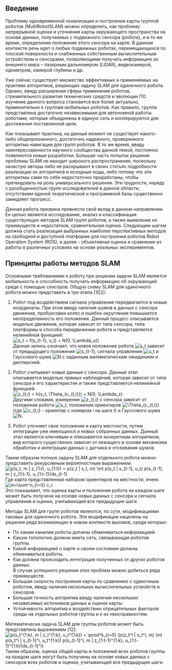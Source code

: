 ## Введение
Проблему одновременной локализации и построения карты группой роботов (MultiRobotSLAM) можно определить, как проблему непрерывной оценки и уточнения карты окружающего пространства на основе данных, получаемых с подвижного сенсора (робота), и в то же время, определение положения этого сенсора на карте. В данном контексте речь идет о любых подвижных роботах, перемещающихся по плоской поверхности и снабженных собственным вычислительным устройством и сенсорами, позволяющими получать информацию из внешнего мира – лазерным дальномером (LIDAR), видеокамерой, одометром, камерой глубины и др.  

Уже сейчас существует множество эффективных и применяемых на практике алгоритмов, решающих задачу SLAM для одиночного робота. Однако, ввиду расширения сферы применения роботов, стремительного развития технических средств и эволюции ПО изучение данного вопроса становится все более актуально, применительно к группам мобильных роботов. Как правило, группа представлена достаточно независимыми для автономной работы роботами, которые объединены в единую сеть и кооперируются для достижения поставленной цели.  

Как показывает практика, на данный момент не существует какого-либо общепризнанного, достаточно надежного, проверенного алгоритма навигации для групп роботов. В то же время, ввиду заинтересованности научного сообщества данной темой, постоянно появляются новые разработки. Большая часть попыток решения проблемы SLAM не находит широкого распространения, поскольку зачастую авторы либо не раскрывают в своих статьях подробности реализации их алгоритмов и исходные коды, либо потому что эти алгоритмы сами по себе недостаточно проработаны, чтобы претендовать на роль универсального решения. Эти трудности, наряду с разобщенностью групп исследователей в данной области, отсутствием единой теоретической и программной базы существенно замедляет прогресс.  

Данная работа призвана привнести свой вклад в данном направлении. Ее целью является исследование, анализ и классификация существующих методов SLAM групп роботов, а также выявление их преимуществ и недостатков, сравнительная оценка. Следующим шагом должна стать реализация выбранных наиболее перспективных методов на свободной и доступной платформе для построения роботов Robot Operation System (ROS), и далее - объективная оценка и сравнение из работы в различных условиях на основе реальных экспериментов.  

## Принципы работы методов SLAM 
Основными требованиями к роботу при решении задачи SLAM является мобильность и способность получать информацию об окружающей среде с помощью сенсоров. Общую схему SLAM для одиночного робота можно представить в три этапа [1][2]:  

1. Робот под воздействием сигнала управления передвигается в новые координаты. При этом ввиду наличия шумов в данных с сенсора движения, пробуксовки колес и ошибок округления повышается неопределенность его положения. Данный процесс описывается моделью движения, которая зависит от типа сенсора, типа платформы и способа передвижения робота и представляется нелинейной функцией:  
![s_t = f(s_{t-1}, u_t) + N(0, \Lambda_u))](https://latex.codecogs.com/png.download?%5Cdpi%7B120%7D%20s_t%20%3D%20f%28s_%7Bt-1%7D%2C%20u_t%29%20+%20N%280%2C%20%5CLambda_u%29%29)  
Данная запись означает, что новое положение робота ![s_t](https://latex.codecogs.com/png.download?%5Cdpi%7B120%7D%20s_t) зависит от предыдущего положения ![s_{t-1}](https://latex.codecogs.com/png.download?%5Cdpi%7B120%7D%20s_%7Bt-1%7D), сигнала управления ![u_t](https://latex.codecogs.com/png.download?%5Cdpi%7B120%7D%20u_t) и Гауссового шума ![N](https://latex.codecogs.com/png.download?%5Cdpi%7B120%7D%20N) с заданным математическим ожиданием и дисперсией.  

2. Робот считывает новые данные с сенсора.  Данный этап описывается моделью прямых наблюдений, которая зависит от типа сенсора и его характеристик и также представляется нелинейной функцией:  
![z_{t,i} = h(s_t, \Theta_{c_{t,i}}) + N(0, \Lambda_z)](https://latex.codecogs.com/png.download?%5Cdpi%7B120%7D%20z_%7Bt%2Ci%7D%20%3D%20h%28s_t%2C%20%5CTheta_%7Bc_%7Bt%2Ci%7D%7D%29%20+%20N%280%2C%20%5CLambda_z%29)  
Другими словами, измерение ![z_{t,i}](https://latex.codecogs.com/png.download?%5Cdpi%7B120%7D%20z_%7Bt%2Ci%7D) с сенсора зависит от положения робота ![s_t](https://latex.codecogs.com/png.download?%5Cdpi%7B120%7D%20s_t), положения ориентиров ![\Theta_{c_{t,i}}](https://latex.codecogs.com/png.download?%5Cdpi%7B120%7D%20%5CTheta_%7Bc_%7Bt%2Ci%7D%7D) (где ![c_{t,i}](https://latex.codecogs.com/png.download?%5Cdpi%7B120%7D%20c_%7Bt%2Ci%7D) - ориентир с номером i на шаге t) и Гауссового шума ![N](https://latex.codecogs.com/png.download?%5Cdpi%7B120%7D%20N).  

3. Робот уточняет свое положение и карту местности, путем интеграции уже имеющихся и новых собранных данных. Данный этап является ключевым и описывается конкретным алгоритмом, вид которого существенно зависит от лежащего в основе механизма обработки и интеграции данных с датчика и отсеивания шумов.  

Таким образом полную задачу SLAM для отдельного робота можно представить рекурсивным вероятностным выражением:  
![p(s_t, m | z_{1:t}, u_{1:t}) = p(z_t | s_t, m) \int p(s_t | s_{t-1}, u_t) p(s_{t-1}, m | z_{1:t-1}, u_{1:t-1})ds_{t-1}](https://latex.codecogs.com/png.download?%5Cdpi%7B120%7D%20p%28s_t%2C%20m%20%7C%20z_%7B1%3At%7D%2C%20u_%7B1%3At%7D%29%20%3D%20p%28z_t%20%7C%20s_t%2C%20m%29%20%5Cint%20p%28s_t%20%7C%20s_%7Bt-1%7D%2C%20u_t%29%20p%28s_%7Bt-1%7D%2C%20m%20%7C%20z_%7B1%3At-1%7D%2C%20u_%7B1%3At-1%7D%29ds_%7Bt-1%7D)  
Где карта представленная набором ориентиров на местности, ячеек ![m=\sum^n_{i=0} c_i](https://latex.codecogs.com/png.download?%5Cdpi%7B120%7D%20m%3D%5Csum%5En_%7Bi%3D0%7D%20c_i).  
Это показывает, что оценка карты и положения робота на каждом шаге может быть получена на основе новых данных с сенсора и сигнала управления и оценки, учитывающей все предыдущие шаги.  

Методы SLAM для групп роботов являются, по сути, модификациями таковых для одиночного робота. Эти модификации нацелены на решение ряда возникающих в новом контексте вызовов, среди которых:  
* По каким каналам роботы должны обмениваться информацией.  
* Какую топологию должна иметь сеть, связывающая роботов группы.  
* Какой информацией о карте и своем состоянии должны обмениваться роботы.  
* Как должна происходить интеграция полученных от других роботов данных.  
В случае успешного решения этих проблем можно добиться ряда преимуществ:  
* Большая скорость построения карты по сравнению с одиночным роботом, ввиду наличия нескольких вычислительных устройств и сенсоров.  
* Большая точность алгоритма ввиду наличия нескольких независимых источников данных и оценок карты.  
* Устойчивость алгоритма к воздействию отрицательных факторов среды на отдельных роботов группы и к их неисправностям.  

Математически задача SLAM для группы роботов может быть представлена выражением [12]:  
![p(s_t^{1:k}, m | z_t^{1:k}, u_t^{1:k}) = \prod^k_{i=0} (p(z_t^i | s_t^i, m) \int p(s_t^i | s_{t-1}^i, u_t^{1:k}) p(s_{t-1}^i, m | z_{1:t-1}^{1:k}, u_{1:t-1}^{1:k})ds_{t-1}^i)](https://latex.codecogs.com/png.download?%5Cdpi%7B120%7D%20p%28s_t%5E%7B1%3Ak%7D%2C%20m%20%7C%20z_t%5E%7B1%3Ak%7D%2C%20u_t%5E%7B1%3Ak%7D%29%20%3D%20%5Cprod%5Ek_%7Bi%3D0%7D%20%28p%28z_t%5Ei%20%7C%20s_t%5Ei%2C%20m%29%20%5Cint%20p%28s_t%5Ei%20%7C%20s_%7Bt-1%7D%5Ei%2C%20u_t%5E%7B1%3Ak%7D%29%20p%28s_%7Bt-1%7D%5Ei%2C%20m%20%7C%20z_%7B1%3At-1%7D%5E%7B1%3Ak%7D%2C%20u_%7B1%3At-1%7D%5E%7B1%3Ak%7D%29ds_%7Bt-1%7D%5Ei%29)  
Таким образом, оценка общей карты и положений всех роботов группы на каждом шаге могут быть получены на основе новых данных с сенсоров всех роботов и оценки, учитывающей все предыдущие шаги.  